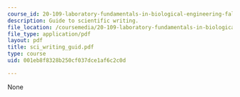 ```yaml
---
course_id: 20-109-laboratory-fundamentals-in-biological-engineering-fall-2007
description: Guide to scientific writing.
file_location: /coursemedia/20-109-laboratory-fundamentals-in-biological-engineering-fall-2007/001eb8f8328b250cf037dce1af6c2c0d_sci_writing_guid.pdf
file_type: application/pdf
layout: pdf
title: sci_writing_guid.pdf
type: course
uid: 001eb8f8328b250cf037dce1af6c2c0d

---
```

None